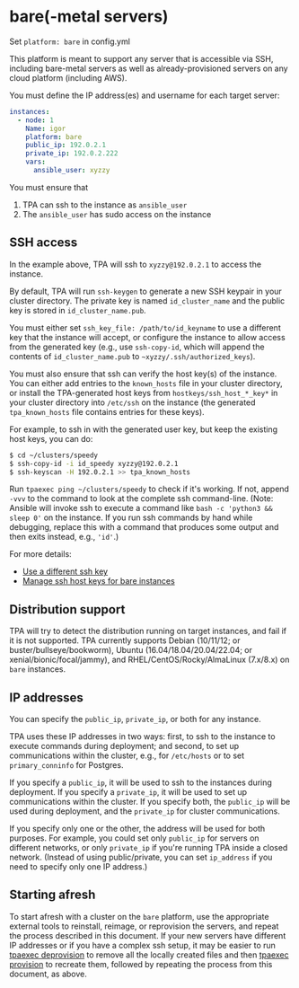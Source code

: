 # bare(-metal servers)

Set `platform: bare` in config.yml

This platform is meant to support any server that is accessible via SSH,
including bare-metal servers as well as already-provisioned servers on
any cloud platform (including AWS).

You must define the IP address(es) and username for each target server:

```yaml
instances:
  - node: 1
    Name: igor
    platform: bare
    public_ip: 192.0.2.1
    private_ip: 192.0.2.222
    vars:
      ansible_user: xyzzy
```

You must ensure that

1. TPA can ssh to the instance as `ansible_user`
2. The `ansible_user` has sudo access on the instance

## SSH access

In the example above, TPA will ssh to `xyzzy@192.0.2.1` to access
the instance.

By default, TPA will run `ssh-keygen` to generate a new SSH keypair
in your cluster directory. The private key is named `id_cluster_name`
and the public key is stored in `id_cluster_name.pub`.

You must either set `ssh_key_file: /path/to/id_keyname` to use a
different key that the instance will accept, or configure the instance
to allow access from the generated key (e.g., use `ssh-copy-id`, which
will append the contents of `id_cluster_name.pub` to
`~xyzzy/.ssh/authorized_keys`).

You must also ensure that ssh can verify the host key(s) of the
instance. You can either add entries to the `known_hosts` file in your
cluster directory, or install the TPA-generated host keys from
`hostkeys/ssh_host_*_key*` in your cluster directory into `/etc/ssh` on
the instance (the generated `tpa_known_hosts` file contains entries for
these keys).

For example, to ssh in with the generated user key, but keep the
existing host keys, you can do:

```bash
$ cd ~/clusters/speedy
$ ssh-copy-id -i id_speedy xyzzy@192.0.2.1
$ ssh-keyscan -H 192.0.2.1 >> tpa_known_hosts
```

Run `tpaexec ping ~/clusters/speedy` to check if it's working. If not,
append `-vvv` to the command to look at the complete ssh command-line.
(Note: Ansible will invoke ssh to execute a command like
`bash -c 'python3 && sleep 0'` on the instance. If you run ssh commands
by hand while debugging, replace this with a command that produces some
output and then exits instead, e.g., `'id'`.)

For more details:

* [Use a different ssh key](ssh_key_file.md)
* [Manage ssh host keys for bare instances](manage_ssh_hostkeys.md)

## Distribution support

TPA will try to detect the distribution running on target instances,
and fail if it is not supported. TPA currently supports Debian
(10/11/12; or buster/bullseye/bookworm), Ubuntu (16.04/18.04/20.04/22.04; or
xenial/bionic/focal/jammy), and RHEL/CentOS/Rocky/AlmaLinux (7.x/8.x) on `bare` instances.

## IP addresses

You can specify the `public_ip`, `private_ip`, or both for any instance.

TPA uses these IP addresses in two ways: first, to ssh to the
instance to execute commands during deployment; and second, to set up
communications within the cluster, e.g., for `/etc/hosts` or to set
`primary_conninfo` for Postgres.

If you specify a `public_ip`, it will be used to ssh to the instances
during deployment. If you specify a `private_ip`, it will be used to set
up communications within the cluster. If you specify both, the
`public_ip` will be used during deployment, and the `private_ip` for
cluster communications.

If you specify only one or the other, the address will be used for both
purposes. For example, you could set only `public_ip` for servers on
different networks, or only `private_ip` if you're running TPA
inside a closed network. (Instead of using public/private, you can set
`ip_address` if you need to specify only one IP address.)

## Starting afresh

To start afresh with a cluster on the `bare` platform, use the appropriate
external tools to reinstall, reimage, or reprovision the servers, and
repeat the process described in this document. If your new servers have
different IP addresses or if you have a complex ssh setup, it may be
easier to run [tpaexec deprovision](tpaexec-deprovision.md) to remove all
the locally created files and then [tpaexec provision](tpaexec-provision.md)
to recreate them, followed by repeating the process from this document,
as above.
